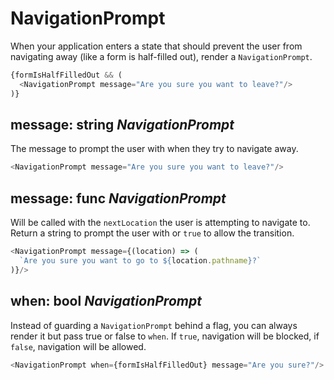# NavigationPrompt

When your application enters a state that should prevent the user from
navigating away (like a form is half-filled out), render a
`NavigationPrompt`.

```js
{formIsHalfFilledOut && (
  <NavigationPrompt message="Are you sure you want to leave?"/>
)}
```

## message: string _NavigationPrompt_

The message to prompt the user with when they try to navigate away.


```js
<NavigationPrompt message="Are you sure you want to leave?"/>
```


## message: func _NavigationPrompt_

Will be called with the `nextLocation` the user is attempting to
navigate to. Return a string to prompt the user with or `true` to allow
the transition.

```js
<NavigationPrompt message={(location) => (
  `Are you sure you want to go to ${location.pathname}?`
)}/>
```

## when: bool _NavigationPrompt_

Instead of guarding a `NavigationPrompt` behind a flag, you can always
render it but pass true or false to `when`. If `true`, navigation will
be blocked, if `false`, navigation will be allowed.

```js
<NavigationPrompt when={formIsHalfFilledOut} message="Are you sure?"/>
```
